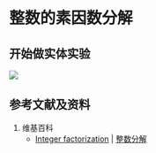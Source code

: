 # 整数的素因数分解

## 开始做实体实验

![](/images/数论/基本数和合成数/整数的素因数分解/1a1.jpg)

## 参考文献及资料

1. 维基百科
	- [Integer factorization](https://en.wikipedia.org/wiki/Integer_factorization) | [整数分解](https://zh.wikipedia.org/wiki/整数分解) 





